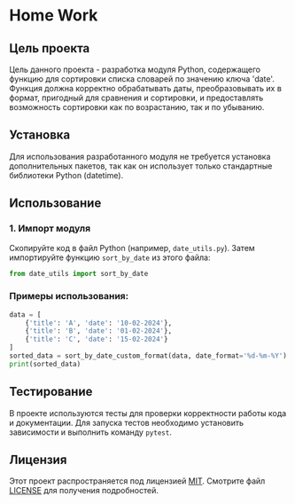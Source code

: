 # Home Work

## Цель проекта

Цель данного проекта - разработка модуля Python, содержащего функцию для сортировки списка словарей по значению ключа 'date'. Функция должна корректно обрабатывать даты, преобразовывать их в формат, пригодный для сравнения и сортировки, и предоставлять возможность сортировки как по возрастанию, так и по убыванию.

## Установка

Для использования разработанного модуля не требуется установка дополнительных пакетов, так как он использует только стандартные библиотеки Python (datetime).

## Использование

### 1. Импорт модуля

Скопируйте код в файл Python (например, `date_utils.py`).  Затем импортируйте функцию `sort_by_date` из этого файла:

```python
from date_utils import sort_by_date
```


### Примеры использования:

```python
data = [
    {'title': 'A', 'date': '10-02-2024'},
    {'title': 'B', 'date': '01-02-2024'},
    {'title': 'C', 'date': '15-02-2024'}
]
sorted_data = sort_by_date_custom_format(data, date_format='%d-%m-%Y')
print(sorted_data)
```

## Тестирование

В проекте используются тесты для проверки корректности работы кода и документации. Для запуска тестов необходимо установить зависимости и выполнить команду `pytest`.

## Лицензия

Этот проект распространяется под лицензией [MIT](https://opensource.org/licenses/MIT). Смотрите файл [LICENSE](LICENSE) для получения подробностей.
